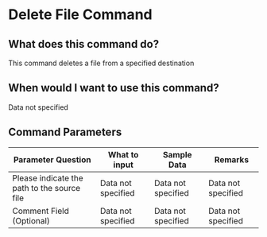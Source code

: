 <!--TITLE: Delete File Command -->
<!-- SUBTITLE: a command in the File Operation Commands group -->
# Delete File Command


## What does this command do?
This command deletes a file from a specified destination


## When would I want to use this command?
Data not specified


## Command Parameters
| Parameter Question   	| What to input  	|  Sample Data 	| Remarks  	|
| ---                    | ---               | ---           | ---       |
|Please indicate the path to the source file|Data not specified|Data not specified|Data not specified|
|Comment Field (Optional)|Data not specified|Data not specified|Data not specified|


